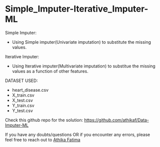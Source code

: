 # Simple_Imputer-Iterative_Imputer-ML

Simple Imputer:

- Using Simple imputer(Univariate imputation) to substitute the missing values.

Iterative Imputer:

- Using Iterative imputer(Multivariate imputation) to substitue the missing values as a function of other features.

DATASET USED:

- heart_disease.csv
- X_train.csv
- X_test.csv
- Y_train.csv
- Y_test.csv

Check this github repo for the solution: https://github.com/athikaf/Data-Imputer-ML

If you have any doubts/questions OR if you encounter any errors, please feel free to reach out to <a href="https://www.linkedin.com/in/athika-fatima-1a59121aa/">Athika Fatima</a>
